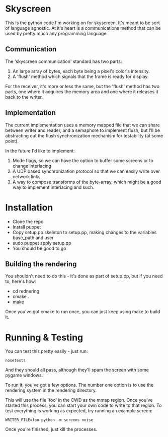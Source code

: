 # Skyscreen #
This is the python code I'm working on for skyscreen. It's meant to be sort of language agnostic. 
At it's heart is a communications method that can be used by pretty much any programming language.

## Communication ##
The 'skyscreen communication' standard has two parts:
1. An large array of bytes, each byte being a pixel's color's intensity. 
2. A 'flush' method which signals that the frame is ready for display.

For the receiver, it's more or less the same, but the 'flush' method has two parts, 
one where it acquires the memory area and one where it releases it back to the writer.

## Implementation ##
The current implementation uses a memory mapped file that we can share between writer and reader, 
and a semaphore to implement flush, but I'll be abstracting out the flush synchronization mechanism 
for testability (at some point).

In the future I'd like to implement:

1. Mode flags, so we can have the option to buffer some screens or to change interlacing
2. A UDP based synchronization protocol so that we can easily write over network links.
3. A way to compose transforms of the byte-array, which might be a good way to implement interlacing and such.

# Installation #

- Clone the repo
- Install puppet
- Copy setup.pp.skeleton to setup.pp, making changes to the variables base_path and user
- sudo puppet apply setup.pp
- You should be good to go

## Building the rendering ##

You shouldn't need to do this - it's done as part of setup.pp, but if you 
need to, here's how:

- cd rednering
- cmake .
- make 

Once you've got cmake to run once, you can just keep using make to build it.

# Running & Testing #

You can test this pretty easily - just run:
 
    nosetests
    
And they should all pass, although they'll spam the screen with some pygame windows.

To run it, you've got a few options. The number one option is to use the rendering system in the rendering directory.

This will use the file 'foo' in the CWD as the mmap region. Once you've started this process, you can
start your own code to write to that region. To test everything is working as expected, try running 
an example screen:
    
    WRITER_FILE=foo python -m screens noise
    
Once you're finished, just kill the processes.

